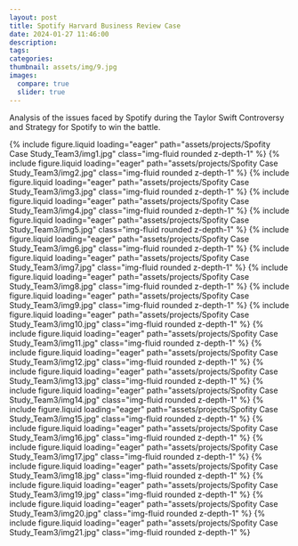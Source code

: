 ```yaml
---
layout: post
title: Spotify Harvard Business Review Case
date: 2024-01-27 11:46:00
description:
tags:
categories:
thumbnail: assets/img/9.jpg
images:
  compare: true
  slider: true
---
```


Analysis of the issues faced by Spotify during the Taylor Swift Controversy and Strategy for Spotify to win the battle.

<swiper-container keyboard="true" navigation="true" pagination="true" pagination-clickable="true" pagination-dynamic-bullets="true" rewind="true">

<swiper-slide>{% include figure.liquid loading="eager" path="assets/projects/Spofity Case Study_Team3/img1.jpg" class="img-fluid rounded z-depth-1" %}</swiper-slide>
<swiper-slide>{% include figure.liquid loading="eager" path="assets/projects/Spofity Case Study_Team3/img2.jpg" class="img-fluid rounded z-depth-1" %}</swiper-slide>
<swiper-slide>{% include figure.liquid loading="eager" path="assets/projects/Spofity Case Study_Team3/img3.jpg" class="img-fluid rounded z-depth-1" %}</swiper-slide>
<swiper-slide>{% include figure.liquid loading="eager" path="assets/projects/Spofity Case Study_Team3/img4.jpg" class="img-fluid rounded z-depth-1" %}</swiper-slide>
<swiper-slide>{% include figure.liquid loading="eager" path="assets/projects/Spofity Case Study_Team3/img5.jpg" class="img-fluid rounded z-depth-1" %}</swiper-slide>
<swiper-slide>{% include figure.liquid loading="eager" path="assets/projects/Spofity Case Study_Team3/img6.jpg" class="img-fluid rounded z-depth-1" %}</swiper-slide>
<swiper-slide>{% include figure.liquid loading="eager" path="assets/projects/Spofity Case Study_Team3/img7.jpg" class="img-fluid rounded z-depth-1" %}</swiper-slide>
<swiper-slide>{% include figure.liquid loading="eager" path="assets/projects/Spofity Case Study_Team3/img8.jpg" class="img-fluid rounded z-depth-1" %}</swiper-slide>
<swiper-slide>{% include figure.liquid loading="eager" path="assets/projects/Spofity Case Study_Team3/img9.jpg" class="img-fluid rounded z-depth-1" %}</swiper-slide>
<swiper-slide>{% include figure.liquid loading="eager" path="assets/projects/Spofity Case Study_Team3/img10.jpg" class="img-fluid rounded z-depth-1" %}</swiper-slide>
<swiper-slide>{% include figure.liquid loading="eager" path="assets/projects/Spofity Case Study_Team3/img11.jpg" class="img-fluid rounded z-depth-1" %}</swiper-slide>
<swiper-slide>{% include figure.liquid loading="eager" path="assets/projects/Spofity Case Study_Team3/img12.jpg" class="img-fluid rounded z-depth-1" %}</swiper-slide>
<swiper-slide>{% include figure.liquid loading="eager" path="assets/projects/Spofity Case Study_Team3/img13.jpg" class="img-fluid rounded z-depth-1" %}</swiper-slide>
<swiper-slide>{% include figure.liquid loading="eager" path="assets/projects/Spofity Case Study_Team3/img14.jpg" class="img-fluid rounded z-depth-1" %}</swiper-slide>
<swiper-slide>{% include figure.liquid loading="eager" path="assets/projects/Spofity Case Study_Team3/img15.jpg" class="img-fluid rounded z-depth-1" %}</swiper-slide>
<swiper-slide>{% include figure.liquid loading="eager" path="assets/projects/Spofity Case Study_Team3/img16.jpg" class="img-fluid rounded z-depth-1" %}</swiper-slide>
<swiper-slide>{% include figure.liquid loading="eager" path="assets/projects/Spofity Case Study_Team3/img17.jpg" class="img-fluid rounded z-depth-1" %}</swiper-slide>
<swiper-slide>{% include figure.liquid loading="eager" path="assets/projects/Spofity Case Study_Team3/img18.jpg" class="img-fluid rounded z-depth-1" %}</swiper-slide>
<swiper-slide>{% include figure.liquid loading="eager" path="assets/projects/Spofity Case Study_Team3/img19.jpg" class="img-fluid rounded z-depth-1" %}</swiper-slide>
<swiper-slide>{% include figure.liquid loading="eager" path="assets/projects/Spofity Case Study_Team3/img20.jpg" class="img-fluid rounded z-depth-1" %}</swiper-slide>
<swiper-slide>{% include figure.liquid loading="eager" path="assets/projects/Spofity Case Study_Team3/img21.jpg" class="img-fluid rounded z-depth-1" %}</swiper-slide>
</swiper-container>
